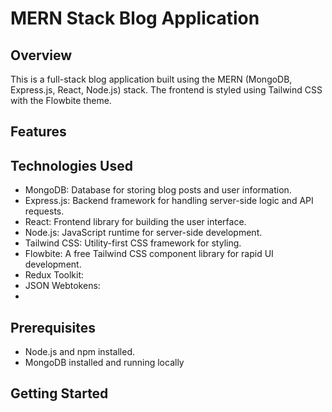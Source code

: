 # MERN Stack Blog Application

## Overview

This is a full-stack blog application built using the MERN (MongoDB, Express.js, React, Node.js) stack. The frontend is styled using Tailwind CSS with the Flowbite theme.

## Features


## Technologies Used

- MongoDB: Database for storing blog posts and user information.
- Express.js: Backend framework for handling server-side logic and API requests.
- React: Frontend library for building the user interface.
- Node.js: JavaScript runtime for server-side development.
- Tailwind CSS: Utility-first CSS framework for styling.
- Flowbite: A free Tailwind CSS component library for rapid UI development.
- Redux Toolkit:
- JSON Webtokens:
- 

## Prerequisites

- Node.js and npm installed.
- MongoDB installed and running locally

## Getting Started


